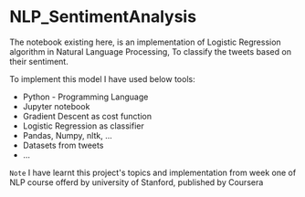 # NLP_SentimentAnalysis

The notebook existing here, is an implementation of Logistic Regression algorithm in Natural Language Processing, To classify the tweets based on their sentiment.

To implement this model I have used below tools:
- Python - Programming Language
- Jupyter notebook
- Gradient Descent as cost function
- Logistic Regression as classifier
- Pandas, Numpy, nltk, ...
- Datasets from tweets
- ...


`Note` I have learnt this project's topics and implementation from week one of NLP course offerd by university of Stanford, published by Coursera
